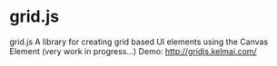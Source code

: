 # grid.js
grid.js
A library for creating grid based UI elements using the Canvas Element (very work in progress...)
Demo: http://gridjs.kelmai.com/
